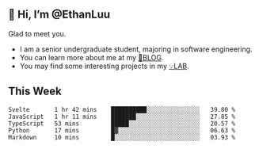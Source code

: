 ## 👋 Hi, I’m @EthanLuu

Glad to meet you.

- I am a senior undergraduate student, majoring in software engineering.
- You can learn more about me at my [📝BLOG](https://blog.ethanloo.cn).
- You may find some interesting projects in my [💡LAB](https://lab.ethanloo.cn).

## This Week
<!--START_SECTION:waka-->
```text
Svelte       1 hr 42 mins    ██████████░░░░░░░░░░░░░░░   39.80 % 
JavaScript   1 hr 11 mins    ███████░░░░░░░░░░░░░░░░░░   27.85 % 
TypeScript   53 mins         █████░░░░░░░░░░░░░░░░░░░░   20.57 % 
Python       17 mins         █▓░░░░░░░░░░░░░░░░░░░░░░░   06.63 % 
Markdown     10 mins         █░░░░░░░░░░░░░░░░░░░░░░░░   03.93 % 
```
<!--END_SECTION:waka-->
